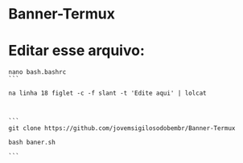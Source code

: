 # Banner-Termux



# Editar esse arquivo: 

````
nano bash.bashrc
```

na linha 18 figlet -c -f slant -t 'Edite aqui' | lolcat



```
git clone https://github.com/jovemsigilosodobembr/Banner-Termux

bash baner.sh

```

